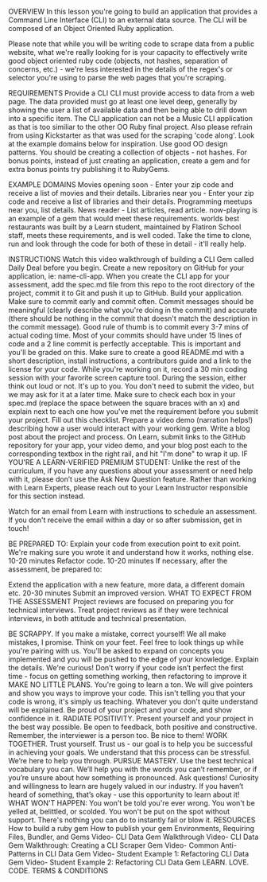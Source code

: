 OVERVIEW
In this lesson you're going to build an application that provides a Command Line Interface (CLI) to an external data source. The CLI will be composed of an Object Oriented Ruby application.

Please note that while you will be writing code to scrape data from a public website, what we're really looking for is your capacity to effectively write good object oriented ruby code (objects, not hashes, separation of concerns, etc.) - we're less interested in the details of the regex's or selector you're using to parse the web pages that you're scraping.

REQUIREMENTS
Provide a CLI
CLI must provide access to data from a web page.
The data provided must go at least one level deep, generally by showing the user a list of available data and then being able to drill down into a specific item.
The CLI application can not be a Music CLI application as that is too similiar to the other OO Ruby final project. Also please refrain from using Kickstarter as that was used for the scraping 'code along'. Look at the example domains below for inspiration.
Use good OO design patterns. You should be creating a collection of objects - not hashes.
For bonus points, instead of just creating an application, create a gem and for extra bonus points try publishing it to RubyGems.

EXAMPLE DOMAINS
Movies opening soon - Enter your zip code and receive a list of movies and their details.
Libraries near you - Enter your zip code and receive a list of libraries and their details.
Programming meetups near you, list details.
News reader - List articles, read article.
now-playing is an example of a gem that would meet these requirements. worlds best restaurants was built by a Learn student, maintained by Flatiron School staff, meets these requirements, and is well coded. Take the time to clone, run and look through the code for both of these in detail - it'll really help.

INSTRUCTIONS
Watch this video walkthrough of building a CLI Gem called Daily Deal before you begin.
Create a new repository on GitHub for your application, ie: name-cli-app.
When you create the CLI app for your assessment, add the spec.md file from this repo to the root directory of the project, commit it to Git and push it up to GitHub.
Build your application. Make sure to commit early and commit often. Commit messages should be meaningful (clearly describe what you're doing in the commit) and accurate (there should be nothing in the commit that doesn't match the description in the commit message). Good rule of thumb is to commit every 3-7 mins of actual coding time. Most of your commits should have under 15 lines of code and a 2 line commit is perfectly acceptable. This is important and you'll be graded on this.
Make sure to create a good README.md with a short description, install instructions, a contributors guide and a link to the license for your code.
While you're working on it, record a 30 min coding session with your favorite screen capture tool. During the session, either think out loud or not. It's up to you. You don't need to submit the video, but we may ask for it at a later time.
Make sure to check each box in your spec.md (replace the space between the square braces with an x) and explain next to each one how you've met the requirement before you submit your project.
Fill out this checklist.
Prepare a video demo (narration helps!) describing how a user would interact with your working gem.
Write a blog post about the project and process.
On Learn, submit links to the GitHub repository for your app, your video demo, and your blog post each to the corresponding textbox in the right rail, and hit "I'm done" to wrap it up.
IF YOU'RE A LEARN-VERIFIED PREMIUM STUDENT:
Unlike the rest of the curriculum, if you have any questions about your assessment or need help with it, please don’t use the Ask New Question feature. Rather than working with Learn Experts, please reach out to your Learn Instructor responsible for this section instead.

Watch for an email from Learn with instructions to schedule an assessment. If you don't receive the email within a day or so after submission, get in touch!

BE PREPARED TO:
Explain your code from execution point to exit point. We're making sure you wrote it and understand how it works, nothing else. 10-20 minutes
Refactor code. 10-20 minutes
If necessary, after the assessment, be prepared to:

Extend the application with a new feature, more data, a different domain etc. 20-30 minutes
Submit an improved version.
WHAT TO EXPECT FROM THE ASSESSMENT
Project reviews are focused on preparing you for technical interviews. Treat project reviews as if they were technical interviews, in both attitude and technical presentation.

BE SCRAPPY.
If you make a mistake, correct yourself! We all make mistakes, I promise.
Think on your feet. Feel free to look things up while you're pairing with us. You'll be asked to expand on concepts you implemented and you will be pushed to the edge of your knowledge.
Explain the details. We're curious!
Don’t worry if your code isn’t perfect the first time - focus on getting something working, then refactoring to improve it
MAKE NO LITTLE PLANS.
You're going to learn a ton. We will give pointers and show you ways to improve your code. This isn't telling you that your code is wrong, it's simply us teaching. Whatever you don't quite understand will be explained.
Be proud of your project and your code, and show confidence in it.
RADIATE POSITIVITY.
Present yourself and your project in the best way possible.
Be open to feedback, both positive and constructive.
Remember, the interviewer is a person too. Be nice to them!
WORK TOGETHER.
Trust yourself.
Trust us - our goal is to help you be successful in achieving your goals.
We understand that this process can be stressful. We’re here to help you through.
PURSUE MASTERY.
Use the best technical vocabulary you can. We’ll help you with the words you can’t remember, or if you’re unsure about how something is pronounced.
Ask questions! Curiosity and willingness to learn are hugely valued in our industry. If you haven’t heard of something, that’s okay - use this opportunity to learn about it!
WHAT WON'T HAPPEN:
You won't be told you're ever wrong.
You won't be yelled at, belittled, or scolded.
You won't be put on the spot without support.
There's nothing you can do to instantly fail or blow it.
RESOURCES
How to build a ruby gem
How to publish your gem
Environments, Requiring Files, Bundler, and Gems
Video- CLI Data Gem Walkthrough
Video- CLI Data Gem Walkthrough: Creating a CLI Scraper Gem
Video- Common Anti-Patterns in CLI Data Gem
Video- Student Example 1: Refactoring CLI Data Gem
Video- Student Example 2: Refactoring CLI Data Gem
 LEARN. LOVE. CODE.	TERMS & CONDITIONS
